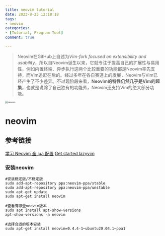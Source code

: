 ```yaml
---
title: neovim tutorial
date: 2023-8-23 12:18:18
tags: 
- neovim
categories: 
- [Tutorial, Program Tool]
comment: true

---
```

> Neovim在GitHub上自述为*Vim-fork focused on extensibility and usability*，所以自Neovim诞生以来，它就专注于提高自己的扩展性与易用性，例如内置终端、异步执行这两个比较重要的功能都是Neovim率先支持，而Vim追赶在后的。经过多年在各自赛道上的发展，Neovim与Vim已经产生了不少差异。不过现阶段来看，**Neovim的特性仍然几乎是Vim的超集**，也就是说除了自己独有的功能外，Neovim还支持Vim的绝大部分功能。

<img src="https://picx.zhimg.com/v2-300e97a93f78e336e63861b9b6df9910_r.jpg?source=172ae18b1b9b6df9910_r.jpg" alt="neovim" style="zoom: 50%;" />

# neovim

## 参考链接

[学习 Neovim 全 lua 配置](https://github.com/nshen/learn-neovim-lua/tree/bak)
[Get started lazyvim](https://www.lazyvim.org/)



### 安装neovim

```shell
#安装稳定版/不稳定版
sudo add-apt-repository ppa:neovim-ppa/stable
sudo add-apt-repository ppa:neovim-ppa/unstable
sudo apt-get update
sudo apt-get install neovim

#查看有哪些neovim版本
sudo apt install apt-show-versions 
apt-show-versions -a neovim

#选择合适的版本安装
sudo apt-get install neovim=0.4.4-1~ubuntu20.04.1~ppa1
```


